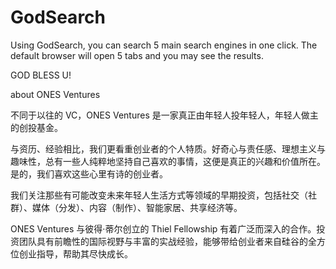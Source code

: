 # GodSearch
Using GodSearch, you can search 5 main search engines in one click. The default browser will open 5 tabs and you may see the results.

GOD BLESS U!

about ONES Ventures

不同于以往的 VC，ONES Ventures 是一家真正由年轻人投年轻人，年轻人做主的创投基金。

与资历、经验相比，我们更看重创业者的个人特质。好奇心与责任感、理想主义与趣味性，总有一些人纯粹地坚持自己喜欢的事情，这便是真正的兴趣和价值所在。是的，我们喜欢这些心里有诗的创业者。

我们关注那些有可能改变未来年轻人生活方式等领域的早期投资，包括社交（社群）、媒体（分发）、内容（制作）、智能家居、共享经济等。

ONES Ventures 与彼得·蒂尔创立的 Thiel Fellowship 有着广泛而深入的合作。投资团队具有前瞻性的国际视野与丰富的实战经验，能够带给创业者来自硅谷的全方位创业指导，帮助其尽快成长。

